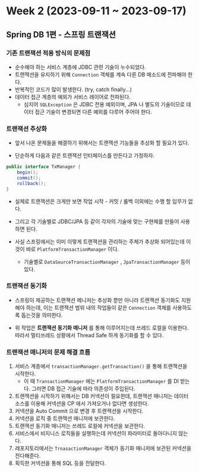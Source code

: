 # Week 2 (2023-09-11 ~ 2023-09-17)

## Spring DB 1편 - 스프링 트랜잭션

### 기존 트랜잭션 적용 방식의 문제점
- 순수해야 하는 서비스 계층에 JDBC 관련 기술이 누수되었다.
- 트랜잭션을 유지하기 위해 `Connection` 객체를 계속 다른 DB 메소드에 전파해야 한다.
- 반복적인 코드가 많이 발생한다. (try, catch finally...)
- 데이터 접근 계층의 예외가 서비스 레이어로 전파된다.
    - 심지어 `SQLException` 은 JDBC 전용 예외이며, JPA 나 별도의 기술이므로 데이터 접근 기술이 변경되면 다른 예외를 다루어 주어야 한다.

### 트랜잭션 추상화
- 앞서 나온 문제들을 해결하기 위해서는 트랜잭션 기능들을 추상화 할 필요가 있다.

- 단순하게 다음과 같은 트랜잭션 인터페이스를 만든다고 가정하자.

```java
public interface TxManager {
    begin();
    commit();
    rollback();
}
```

- 실제로 트랜잭션은 크게만 보면 작업 시작 - 커밋 / 롤백 이외에는 수행 할 임무가 없다.

- 그리고 각 기술별로 JDBC/JPA 등 같이 각자의 기술에 맞는 구현체를 만들어 사용하면 된다.

- 사실 스프링에서는 이미 이렇게 트랜잭션을 관리하는 주체가 추상화 되어있는데 이것이 바로 `PlatformTransactionManager` 이다.
    - 기술별로 `DataSourceTransactionManager` , `JpaTransactionManager` 등이 있다.

### 트랜잭션 동기화

- 스프링이 제공하는 트랜잭션 메니저는 추상화 뿐만 아니라 트랜잭션 동기화도 지원해야 하는데, 이는 트랜잭션 범위 내의 작업들이 같은 `Connection` 객체를 사용하도록 돕는것을 의미한다.

- 위 작업은 **트랜잭션 동기화 매니저** 를 통해 이루어지는데 쓰레드 로컬을 이용한다. 따라서 멀티쓰레드 상황에서 Thread Safe 하게 동기화를 할 수 있다.

### 트랜잭션 매니저의 문제 해결 흐름

1. 서비스 계층에서 `transactionManager.getTransaction()` 을 통해 트랜잭션을 시작한다.
    - 이 때 `TransactionManager` 에는 `PlatformTransactionManager` 를 DI 받는다. 그러면 DB 접근 기술에 따라 의존성이 주입된다.
2. 트랜잭션을 시작하기 위해서는 DB 커넥션이 필요한데, 트랜잭션 매니저는 데이터 소스를 이용해 커넥션을 CP 에서 가져오거나 없다면 생성한다.
3. 커넥션을 Auto Commit 으로 변경 후 트랜잭션을 시작한다.
4. 커넥션을 로직 중 트랜잭션 매니저에 보관한다.
5. 트랜잭션 동기화 매니저는 쓰레드 로컬에 커넥션을 보관한다.
6. 서비스에서 비지니스 로직들을 실행하는데 커넥션이 파라미터로 돌아다니지 않는다.
7. 레포지토리에서는 `TrnasactionManager` 객체가 동기화 매니저에 보관된 커넥션을 전다해준다.
8. 획득한 커넥션을 통해 SQL 등을 전달한다.
